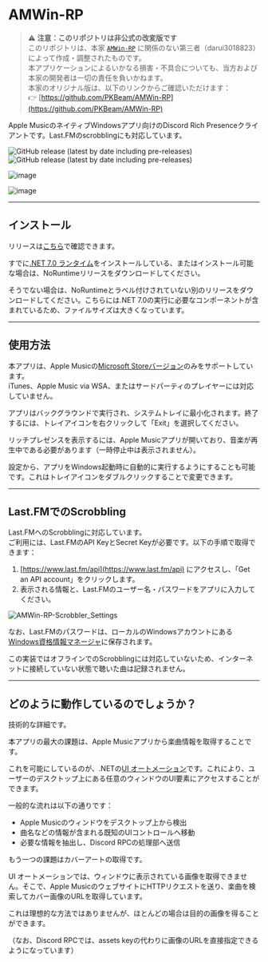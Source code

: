 # AMWin-RP

> ⚠️ **注意：このリポジトリは非公式の改変版です**  
このリポジトリは、本家 [`AMWin-RP`](https://github.com/PKBeam/AMWin-RP) に関係のない第三者（darui3018823）によって作成・調整されたものです。  
本アプリケーションによるいかなる損害・不具合についても、当方および本家の開発者は一切の責任を負いかねます。  
本家のオリジナル版は、以下のリンクからご確認いただけます：  
👉 [https://github.com/PKBeam/AMWin-RP](https://github.com/PKBeam/AMWin-RP)

Apple MusicのネイティブWindowsアプリ向けのDiscord Rich Presenceクライアントです。Last.FMのscrobblingにも対応しています。

![GitHub release (latest by date including pre-releases)](https://img.shields.io/github/downloads-pre/PKBeam/AMWin-RP/total)  
![GitHub release (latest by date including pre-releases)](https://img.shields.io/github/downloads-pre/PKBeam/AMWin-RP/latest/total)  

![image](https://user-images.githubusercontent.com/18737124/236110561-e11eabf5-d2c4-4fb3-a743-3152a1aef916.png)

![image](https://user-images.githubusercontent.com/18737124/213862194-e02ec9e7-07ab-481f-9dc5-451b9159c903.png)

---

## インストール

リリースは[こちら](https://github.com/darui3018823/AppleMusic_DiscRP/releases)で確認できます。

すでに[.NET 7.0 ランタイム](https://dotnet.microsoft.com/ja-jp/download/dotnet/7.0)をインストールしている、またはインストール可能な場合は、NoRuntimeリリースをダウンロードしてください。

そうでない場合は、NoRuntimeとラベル付けされていない別のリリースをダウンロードしてください。こちらには.NET 7.0の実行に必要なコンポーネントが含まれているため、ファイルサイズは大きくなっています。

---

## 使用方法

本アプリは、Apple Musicの[Microsoft Storeバージョン](https://apps.microsoft.com/store/detail/apple-music-preview/9PFHDD62MXS1)のみをサポートしています。  
iTunes、Apple Music via WSA、またはサードパーティのプレイヤーには対応していません。

アプリはバックグラウンドで実行され、システムトレイに最小化されます。終了するには、トレイアイコンを右クリックして「Exit」を選択してください。

リッチプレゼンスを表示するには、Apple Musicアプリが開いており、音楽が再生中である必要があります（一時停止中は表示されません）。

設定から、アプリをWindows起動時に自動的に実行するようにすることも可能です。これはトレイアイコンをダブルクリックすることで変更できます。

---

## Last.FMでのScrobbling

Last.FMへのScrobblingに対応しています。  
ご利用には、Last.FMのAPI KeyとSecret Keyが必要です。以下の手順で取得できます：

1. [https://www.last.fm/api](https://www.last.fm/api) にアクセスし、「Get an API account」をクリックします。
2. 表示される情報と、Last.FMのユーザー名・パスワードをアプリに入力してください。

![AMWin-RP-Scrobbler_Settings](https://user-images.githubusercontent.com/317772/215867741-2999591c-35eb-442a-a349-b8e9046634fb.png)

なお、Last.FMのパスワードは、ローカルのWindowsアカウントにある[Windows資格情報マネージャ](https://support.microsoft.com/ja-jp/windows/%E8%B3%87%E6%A0%BC%E6%83%85%E5%A0%B1%E3%83%9E%E3%83%8D%E3%83%BC%E3%82%B8%E3%83%A3%E3%83%BC%E3%81%AB%E3%82%A2%E3%82%AF%E3%82%BB%E3%82%B9%E3%81%99%E3%82%8B-1b5c916a-6a16-889f-8581-fc16e8165ac0)に保存されます。

この実装ではオフラインでのScrobblingには対応していないため、インターネットに接続していない状態で聴いた曲は記録されません。

---

## どのように動作しているのでしょうか？

技術的な詳細です。

本アプリの最大の課題は、Apple Musicアプリから楽曲情報を取得することです。

これを可能にしているのが、.NETの[UI オートメーション](https://learn.microsoft.com/ja-jp/dotnet/framework/ui-automation/ui-automation-overview)です。これにより、ユーザーのデスクトップ上にある任意のウィンドウのUI要素にアクセスすることができます。

一般的な流れは以下の通りです：

- Apple Musicのウィンドウをデスクトップ上から検出
- 曲名などの情報が含まれる既知のUIコントロールへ移動
- 必要な情報を抽出し、Discord RPCの処理部へ送信

もう一つの課題はカバーアートの取得です。

UI オートメーションでは、ウィンドウに表示されている画像を取得できません。そこで、Apple MusicのウェブサイトにHTTPリクエストを送り、楽曲を検索してカバー画像のURLを取得しています。

これは理想的な方法ではありませんが、ほとんどの場合は目的の画像を得ることができます。

（なお、Discord RPCでは、assets keyの代わりに画像のURLを直接指定できるようになっています）
